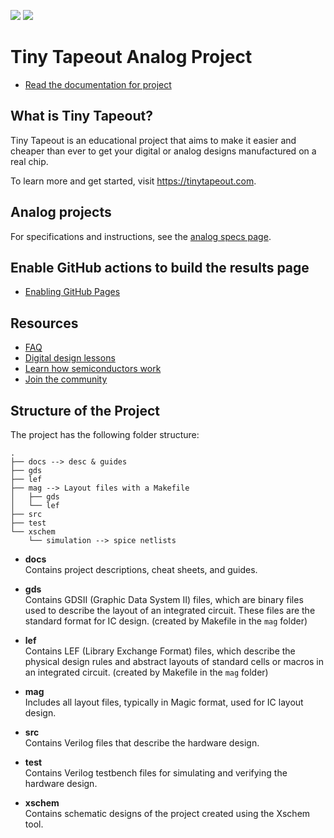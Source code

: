 ![](../../workflows/gds/badge.svg) ![](../../workflows/docs/badge.svg)

# Tiny Tapeout Analog Project

- [Read the documentation for project](docs/info.md)

## What is Tiny Tapeout?

Tiny Tapeout is an educational project that aims to make it easier and cheaper than ever to get your digital or analog designs manufactured on a real chip.

To learn more and get started, visit https://tinytapeout.com.

## Analog projects

For specifications and instructions, see the [analog specs page](https://tinytapeout.com/specs/analog/).

## Enable GitHub actions to build the results page

- [Enabling GitHub Pages](https://tinytapeout.com/faq/#my-github-action-is-failing-on-the-pages-part)

## Resources

- [FAQ](https://tinytapeout.com/faq/)
- [Digital design lessons](https://tinytapeout.com/digital_design/)
- [Learn how semiconductors work](https://tinytapeout.com/siliwiz/)
- [Join the community](https://tinytapeout.com/discord)

## Structure of the Project

The project has the following folder structure:

```plaintext
.
├── docs --> desc & guides
├── gds
├── lef
├── mag --> Layout files with a Makefile
│   ├── gds
│   └── lef
├── src
├── test
└── xschem 
    └── simulation --> spice netlists
```

- **docs**  
  Contains project descriptions, cheat sheets, and guides.

- **gds**  
  Contains GDSII (Graphic Data System II) files, which are binary files used to describe the layout of an integrated circuit. These files are the standard format for IC design. (created by Makefile in the `mag` folder)

- **lef**  
  Contains LEF (Library Exchange Format) files, which describe the physical design rules and abstract layouts of standard cells or macros in an integrated circuit. (created by Makefile in the `mag` folder)

- **mag**  
  Includes all layout files, typically in Magic format, used for IC layout design.

- **src**  
  Contains Verilog files that describe the hardware design.

- **test**  
  Contains Verilog testbench files for simulating and verifying the hardware design.

- **xschem**  
  Contains schematic designs of the project created using the Xschem tool.


